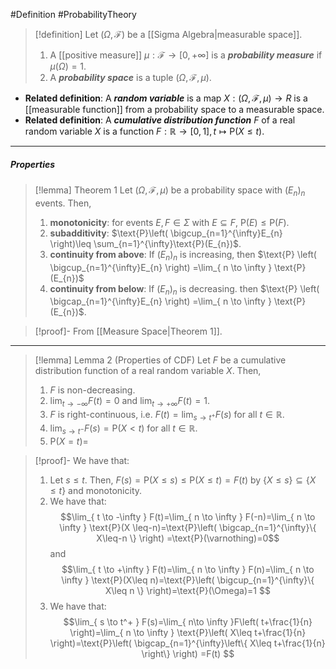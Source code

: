 #Definition #ProbabilityTheory 

> [!definition]
> Let $(\Omega,\mathcal{F})$ be a [[Sigma Algebra|measurable space]]. 
> 1. A [[positive measure]] $\mu:\mathcal{F}\to[0,+\infty]$ is a ***probability measure*** if $\mu(\Omega)=1$. 
> 2. A ***probability space*** is a tuple $(\Omega,\mathcal{F},\mu)$.
- **Related definition**: A ***random variable*** is a map $X:(\Omega,\mathcal{F},\mu)\to R$ is a [[measurable function]] from a probability space to a measurable space.
- **Related definition**: A ***cumulative distribution function*** $F$ of a real random variable $X$ is a function $F:\mathbb{R}\to[0,1],t\mapsto \text{P}(X\leq t)$.
---
##### Properties

> [!lemma] Theorem 1
> Let $(\Omega,\mathcal{F},\mu)$ be a probability space with $(E_{n})_{n}$ events. Then,
> 1. **monotonicity**: for events $E,F\in \Sigma$ with $E\subseteq F$, $\text{P}\mathbb{}(E)\leq \text{P}(F)$.
> 2. **subadditivity**: $\text{P}\left( \bigcup_{n=1}^{\infty}E_{n} \right)\leq \sum_{n=1}^{\infty}\text{P}(E_{n})$.
> 3. **continuity from above**: If $(E_{n})_{n}$ is increasing, then $\text{P} \left( \bigcup_{n=1}^{\infty}E_{n} \right) =\lim_{ n \to \infty } \text{P}(E_{n})$
> 4. **continuity from below**: If $(E_{n})_{n}$ is decreasing. then $\text{P} \left( \bigcap_{n=1}^{\infty}E_{n} \right) =\lim_{ n \to \infty } \text{P}(E_{n})$.

> [!proof]-
> From [[Measure Space|Theorem 1]].
---
> [!lemma] Lemma 2 (Properties of CDF)
> Let $F$ be a cumulative distribution function of a real random variable $X$. Then, 
> 1. $F$ is non-decreasing.
> 2. $\lim_{ t \to -\infty }F(t)=0$ and $\lim_{ t \to +\infty }F(t)=1$.
> 3. $F$ is right-continuous, i.e. $F(t)=\lim_{ s \to t^+ }F(s)$ for all $t\in \mathbb{R}$. 
> 4. $\lim_{ s \to t^- }F(s)=\text{P}(X<t)$ for all $t\in \mathbb{R}$.
> 5. $\text{P}(X=t)=$

> [!proof]-
> We have that:
> 1. Let $s\leq t$. Then, $F(s)=\text{P}(X\leq s)\leq \text{P}(X\leq t)=F(t)$ by $\{ X\leq s \}\subseteq \{ X \leq t \}$ and monotonicity.
> 2. We have that: $$\lim_{ t \to -\infty } F(t)=\lim_{ n \to \infty } F(-n)=\lim_{ n \to \infty } \text{P}(X \leq-n)=\text{P}\left( \bigcap_{n=1}^{\infty}\{ X\leq-n \} \right) =\text{P}(\varnothing)=0$$and $$\lim_{ t \to +\infty } F(t)=\lim_{ n \to \infty } F(n)=\lim_{ n \to \infty } \text{P}(X\leq n)=\text{P}\left( \bigcup_{n=1}^{\infty}\{ X\leq n \} \right)=\text{P}(\Omega)=1 $$
> 3. We have that: $$\lim_{ s \to t^+ } F(s)=\lim_{ n\to \infty }F\left( t+\frac{1}{n} \right)=\lim_{ n \to \infty } \text{P}\left( X\leq t+\frac{1}{n} \right)=\text{P}\left( \bigcap_{n=1}^{\infty}\left\{  X\leq t+\frac{1}{n}  \right\} \right) =F(t) $$